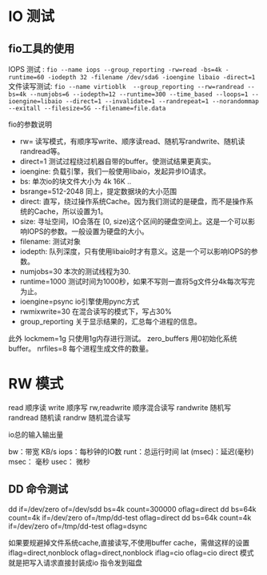 # IO 测试

## fio工具的使用

IOPS 测试   : ` fio --name iops --group_reporting -rw=read -bs=4k -runtime=60 -iodepth 32 -filename /dev/sda6 -ioengine libaio -direct=1 `
文件读写测试: ` fio --name virtioblk  --group_reporting --rw=randread --bs=4k --numjobs=6 --iodepth=12 --runtime=300 --time_based --loops=1 --ioengine=libaio --direct=1 --invalidate=1 --randrepeat=1 --norandommap --exitall --filesize=5G --filename=file.data `


fio的参数说明

* rw=              读写模式，有顺序写write、顺序读read、随机写randwrite、随机读randread等。
* direct=1         测试过程绕过机器自带的buffer。使测试结果更真实。
* ioengine:        负载引擎，我们一般使用libaio，发起异步IO请求。
* bs:              单次io的块文件大小为 4k 16K ..
* bsrange=512-2048 同上，提定数据块的大小范围
* direct:          直写，绕过操作系统Cache。因为我们测试的是硬盘，而不是操作系统的Cache，所以设置为1。
* size:            寻址空间，IO会落在 [0, size)这个区间的硬盘空间上。这是一个可以影响IOPS的参数。一般设置为硬盘的大小。
* filename:        测试对象
* iodepth:         队列深度，只有使用libaio时才有意义。这是一个可以影响IOPS的参数。
* numjobs=30       本次的测试线程为30.
* runtime=1000     测试时间为1000秒，如果不写则一直将5g文件分4k每次写完为止。
* ioengine=psync   io引擎使用pync方式
* rwmixwrite=30    在混合读写的模式下，写占30%
* group_reporting  关于显示结果的，汇总每个进程的信息。

此外
lockmem=1g               只使用1g内存进行测试。
zero_buffers             用0初始化系统buffer。
nrfiles=8                每个进程生成文件的数量。

# RW 模式 

read 顺序读
write 顺序写
rw,readwrite 顺序混合读写
randwrite 随机写
randread 随机读
randrw 随机混合读写


io总的输入输出量 

bw：带宽   KB/s 
iops：每秒钟的IO数
runt：总运行时间
lat (msec)：延迟(毫秒)
msec： 毫秒
usec： 微秒


## DD 命令测试

dd if=/dev/zero of=/dev/sdd bs=4k count=300000 oflag=direct
dd bs=64k count=4k if=/dev/zero of=/tmp/dd-test oflag=direct 
dd bs=64k count=4k if=/dev/zero of=/tmp/dd-test oflag=dsync


如果要规避掉文件系统cache,直接读写,不使用buffer cache，需做这样的设置
iflag=direct,nonblock
oflag=direct,nonblock
iflag=cio
oflag=cio
direct 模式就是把写入请求直接封装成io 指令发到磁盘



